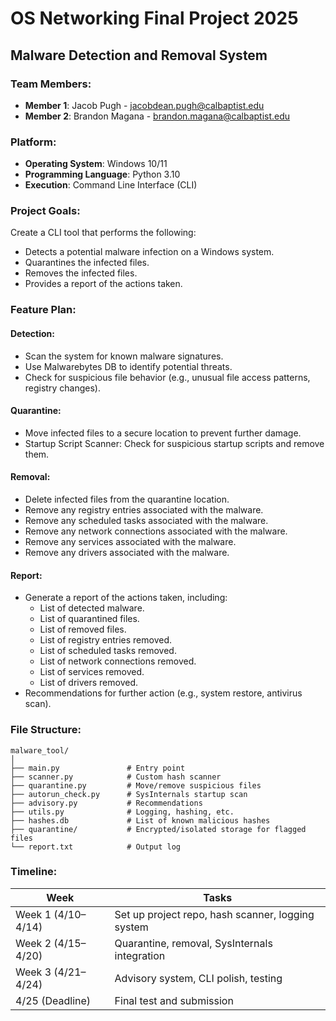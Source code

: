 # OS Networking Final Project 2025
## Malware Detection and Removal System

### Team Members:
- **Member 1**: Jacob Pugh - jacobdean.pugh@calbaptist.edu
- **Member 2**: Brandon Magana - brandon.magana@calbaptist.edu

### Platform:
- **Operating System**: Windows 10/11
- **Programming Language**: Python 3.10
- **Execution**: Command Line Interface (CLI)

### Project Goals:
Create a CLI tool that performs the following:
- Detects a potential malware infection on a Windows system.
- Quarantines the infected files.
- Removes the infected files.
- Provides a report of the actions taken.

### Feature Plan:

#### Detection:
- Scan the system for known malware signatures.
- Use Malwarebytes DB to identify potential threats.
- Check for suspicious file behavior (e.g., unusual file access patterns, registry changes).

#### Quarantine:
- Move infected files to a secure location to prevent further damage.
- Startup Script Scanner: Check for suspicious startup scripts and remove them.

#### Removal:
- Delete infected files from the quarantine location.
- Remove any registry entries associated with the malware.
- Remove any scheduled tasks associated with the malware.
- Remove any network connections associated with the malware.
- Remove any services associated with the malware.
- Remove any drivers associated with the malware.

#### Report:
- Generate a report of the actions taken, including:
    - List of detected malware.
    - List of quarantined files.
    - List of removed files.
    - List of registry entries removed.
    - List of scheduled tasks removed.
    - List of network connections removed.
    - List of services removed.
    - List of drivers removed.
- Recommendations for further action (e.g., system restore, antivirus scan).

### File Structure:
```
malware_tool/
│
├── main.py               # Entry point
├── scanner.py            # Custom hash scanner
├── quarantine.py         # Move/remove suspicious files
├── autorun_check.py      # SysInternals startup scan
├── advisory.py           # Recommendations
├── utils.py              # Logging, hashing, etc.
├── hashes.db             # List of known malicious hashes
├── quarantine/           # Encrypted/isolated storage for flagged files
└── report.txt            # Output log
```

### Timeline:
| Week         | Tasks                                                                 |
|--------------|----------------------------------------------------------------------|
| Week 1 (4/10–4/14) | Set up project repo, hash scanner, logging system                |
| Week 2 (4/15–4/20) | Quarantine, removal, SysInternals integration                   |
| Week 3 (4/21–4/24) | Advisory system, CLI polish, testing                            |
| 4/25 (Deadline)    | Final test and submission                                       |